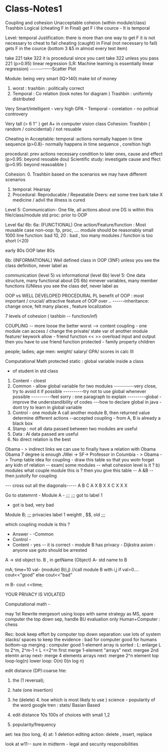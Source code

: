 # Class-Notes1
Coupling and cohesion 
Unacceptable coheion (within module/class)
Trashbin 
Logical
(cheating F in Final) 
get F i the cource - It is temporal 

Level: temporal 
Justification: there is more than one way to get F 
it is not necessary to cheat to fail 
cheating (caught) in Final (not necessary to fail) 
gets F in the cource (bottom 3 &5 in almost every test item)

take 221 
take 322
it is procedural since you cant take 322 unless you pass 221 (p>0.95)
linear regression (LR: Machine learning is essentially linear regression) 
-----------Scatter Plot 

Module: 
being very smart (IQ>140)
make lot of money 

1) worst : trashbin : politically correct 
2) Temporal : Co relation 
(look notes for diagram ) 
Trashbin : uniformly distributed 

Very Smart/intelligent - very high GPA - Temporal - corelation - no poltical controvery 

Very tall (> 6 1'' ) get A+ in computer vision class 
Cohesion: Trashbin ( random / coincidental) / not resuable 



Cheating in 
Acceptable:
temporal :actions normally happen in time sequence (p>0.8)- normally happens in time 
sequence , coreltion high 

procedural: prev actions necessary condition to later ones, cause and effect (p>0.95: beyond resoable dou)
Scientific study: investigate cause and ffect (p>0.95: beyond reasoabble ) 

Cohesion: 
0. Trashbin 
based on the scenarios we may have different scenarios 
1. temporal: Hearsay
2. Procedural: Reproducable / Repeatable 
Deers: eat some tree bark
take X medicine / advil 
the illness is cured 





Level 5: Communication- One file, all actions about one DS is within this file/class/module 
std
proc: prior to OOP 


Level 6a/ 6b: 
6a: (FUNCTIONAL) One action/Feature/function : Most reusable case
non-oop: fp, proc, ....
module should be reasonably small 
1000 line function: bad 
10, 20 : bad , too many modules / 
function is too short (<20)


early 80s 
OOP later 80s

6b: (INFORMATIONAL) Well defined class in OOP (3NF) 
unless you see the class definition, never label as 

communication (level 5) vs informational (level 6b)
level 5: One data structure, many functional about DS 
6b) mmever variables, many member functions  (UNless you see the class def, never label as


OOP vs WELL DEVELOPED PROCEDURAL PL
benefit of OOP : most important / crucial/ attractive feature of OOP over .. 
------inheritance: change once, felt many places , feature localization 


7 levels of cohesion ( tashbin -- function/inf) 

COUPLING -- more loose the better 
worst --> content coupling - one module can access / change the private/ state var of another
module 
feature/ keywork allow - friend function 
<< >> overload input and output then you have to use friend function 
protected - family property children 

people; ladies; age 
men: weight/ salary/ GPA/ scores in calc III

Computational Math 
protected 
static : global variable inside a class 
- of student in std class 

1. Content - cloest
2. Common - allow global variable for two modules 
----------very close, try to avoid it if possible 
----------try not to use global whenever possible 
----------feel sorry : one paragraph to explain 
---------global - improve the understandibility of codes 
---how to declare global in java - dont try to learn in global variable
3. Control - one module A call another module B, then returned value determine different actions 
--accepted coupling - from A, B is already a black box 
4. Stamp : not all data passed between two modules are useful 
5. Data : Al data passed are useful 
6. No direct relation is the best

Obama - > indirect links we can use to finally have a relation with Obama 
Obama 7 degree is enough 
JWei -> SF-> Professor in Columbia - > Obama -> Trump 
table idea for coupling - draw this table so that you wotn forget any kidn of relation 
-- exam( some modules -- what cohesion level is it ? 
b) modules what couple module this is ? then you give this table --
A &B -- then justoify for coupling 

--- cross out all the diagonals-----
    A    B     C
A   X
B   X    X
C   X    X     X

Go to statemrnt - 
Module A -
;;;
;;;
 got to label 1
 - got is bad, very bad
 
 Module B;
 ;;;
 privacies
 label 1
 weightt , $$, old
 ;;;
 
 which coupling module is this ? 
 - Answer -
 -Common 
- Control -
- Content - yes -- it is correct - module B has privacy - Dijkstra axiom : 
anyone use goto should be arrested 



A -> std object to. B , in getName (Object)
A- std name to B

mA; time=10
val- (module) B(i,j) //call module B with i,j 
if val>0....
cout<<"good"
else 
cout<<"bad"



m B- 
cout <<time;

YOUR PRIVACY IS VIOLATED 

Computational math - 



may 1st 
Rewrite mergesort using loops
with same strategy as MS, spare computer the top down sep, handle BU evaluation only 
Human+Computer : chess 

Rec: book keep effort by computer 
top down separation: use lots of system stacks/ spaces
to keep the evidence : bad for computer good for humans 
bottom-up merging : computer good
1-element array is sorted :
L: enlarge L to 2^m, 2^m-1 < L <=2^m
first merge 1-element "arrays"
next: mergee 2nd elemtn array 
next- merge 4 elements arrays
next: mergee 2^n element 
top loop-log(n)
lower loop: O(n)
0(n log n)

edit distance (DP):coarse 
hte: 
1. the (1 reversal); 
2. hate (one insertion)
3. he (delete) 4. hoe 
which is most likely to use ) 
science - popularity of the word 
google tren : stats/ Basian Based

1. edit distance 10s 100s of choices with small 1,2
2. popularity/frequency 

aet: tea (too long, 4)
at: 1 deletion
editing action: delete , insert, replace 

look at w11-- sure in midterm - legal and security responsibilities 




